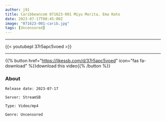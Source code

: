 ```yaml
---
author: j91
title: Caribbeancom 071623-001 Miyu Morita, Ema Kato
date: 2023-07-17T00:45:00Z
image: "071623-001-carib.jpg"
tags: [Uncensored]
---
```

___

{{< youtubepl 37r5apc5voed >}}
___

{{% button href="https://likessb.com/d/37r5apc5voed" icon="fas fa-download" %}}download this video{{% /button %}}
### About

`Release date: 2023-07-17`

`Server: StreamSB`

`Type: Video/mp4`

`Genre:	Uncensored`